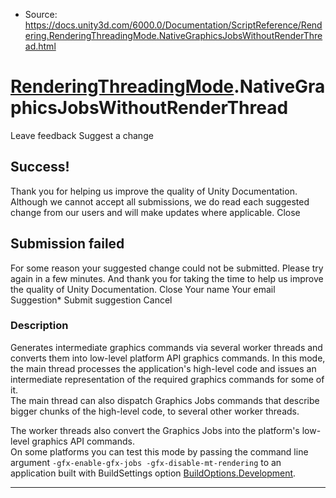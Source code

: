 * Source: https://docs.unity3d.com/6000.0/Documentation/ScriptReference/Rendering.RenderingThreadingMode.NativeGraphicsJobsWithoutRenderThread.html

#  [RenderingThreadingMode](https://docs.unity3d.com/6000.0/Documentation/ScriptReference/Rendering.RenderingThreadingMode.html).NativeGraphicsJobsWithoutRenderThread
Leave feedback
Suggest a change
## Success!
Thank you for helping us improve the quality of Unity Documentation. Although we cannot accept all submissions, we do read each suggested change from our users and will make updates where applicable.
Close
## Submission failed
For some reason your suggested change could not be submitted. Please <a>try again</a> in a few minutes. And thank you for taking the time to help us improve the quality of Unity Documentation.
Close
Your name Your email Suggestion* Submit suggestion
Cancel
### Description
Generates intermediate graphics commands via several worker threads and converts them into low-level platform API graphics commands.
In this mode, the main thread processes the application's high-level code and issues an intermediate representation of the required graphics commands for some of it.  
The main thread can also dispatch Graphics Jobs commands that describe bigger chunks of the high-level code, to several other worker threads.  
  
  
The worker threads also convert the Graphics Jobs into the platform's low-level graphics API commands.   
On some platforms you can test this mode by passing the command line argument `-gfx-enable-gfx-jobs -gfx-disable-mt-rendering` to an application built with BuildSettings option [BuildOptions.Development](https://docs.unity3d.com/6000.0/Documentation/ScriptReference/BuildOptions.Development.html).
* * *

